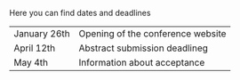Here you can find  dates and deadlines



|             |                                            |
|-------------|--------------------------------------------|
|January 26th |Opening of the conference website           |
|April 12th   |Abstract submission deadlineg               |
|May 4th      |Information about acceptance                |

